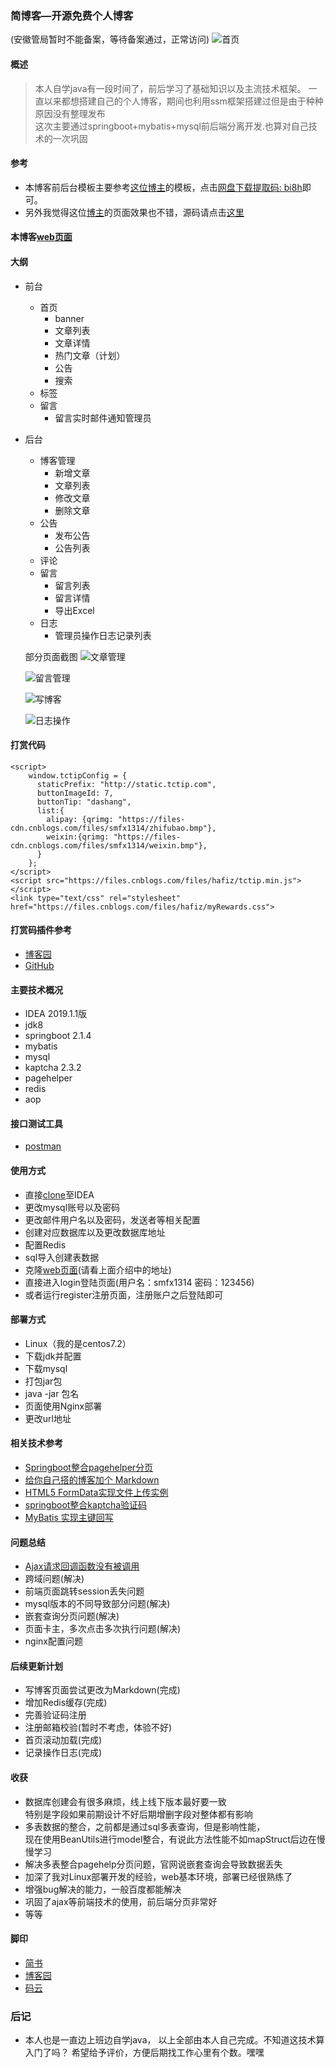 ### 简博客—开源免费个人博客
(安徽管局暂时不能备案，等待备案通过，正常访问)
![首页](https://upload-images.jianshu.io/upload_images/8504906-d1bf5a79fa7a6382.png?imageMogr2/auto-orient/strip%7CimageView2/2/w/1240)

#### 概述
> 本人自学java有一段时间了，前后学习了基础知识以及主流技术框架。
一直以来都想搭建自己的个人博客，期间也利用ssm框架搭建过但是由于种种原因没有整理发布  
这次主要通过springboot+mybatis+mysql前后端分离开发.也算对自己技术的一次巩固

#### 参考
+ 本博客前后台模板主要参考[这位博主](http://www.dingyinwu.com/index.html)的模板，点击[网盘下载提取码: bi8h](https://pan.baidu.com/s/14cRvKkbERP9hOOFFY-Cgpg)即可。  
+ 另外我觉得这位[博主](http://13blog.site/)的页面效果也不错，源码请点击[这里](https://github.com/smfx1314/pinghsu)  
#### 本博客[web页面](https://github.com/smfx1314/springboot-blog-web)
#### 大纲
+ 前台
    + 首页
      + banner
      + 文章列表
      + 文章详情
      + 热门文章（计划）
      + 公告
      + 搜索
    + 标签
    + 留言
      + 留言实时邮件通知管理员

+ 后台
     + 博客管理
       + 新增文章
       + 文章列表
       + 修改文章
       + 删除文章
     + 公告
       + 发布公告
       + 公告列表
     + 评论
     + 留言
       + 留言列表
       + 留言详情
       + 导出Excel
     + 日志
       + 管理员操作日志记录列表
       
    部分页面截图
    ![文章管理](https://upload-images.jianshu.io/upload_images/8504906-a30bea815c91caad.png?imageMogr2/auto-orient/strip%7CimageView2/2/w/1240)
    
    ![留言管理](https://upload-images.jianshu.io/upload_images/8504906-3aa97ba610e3958d.png?imageMogr2/auto-orient/strip%7CimageView2/2/w/1240)
    
    ![写博客](https://upload-images.jianshu.io/upload_images/8504906-5504def71e29f4e9.png?imageMogr2/auto-orient/strip%7CimageView2/2/w/1240)
    
    ![日志操作](https://upload-images.jianshu.io/upload_images/8504906-2757bfe283a10dbf.png?imageMogr2/auto-orient/strip%7CimageView2/2/w/1240)
#### 打赏代码
```
<script>
    window.tctipConfig = {
      staticPrefix: "http://static.tctip.com",
      buttonImageId: 7,
      buttonTip: "dashang",
      list:{
        alipay: {qrimg: "https://files-cdn.cnblogs.com/files/smfx1314/zhifubao.bmp"},
        weixin:{qrimg: "https://files-cdn.cnblogs.com/files/smfx1314/weixin.bmp"},
      }
    };
</script>
<script src="https://files.cnblogs.com/files/hafiz/tctip.min.js"></script>
<link type="text/css" rel="stylesheet" href="https://files.cnblogs.com/files/hafiz/myRewards.css">
```

#### 打赏码插件参考
- [博客园](https://www.cnblogs.com/greedying/p/6483222.html)  
- [GitHub](https://github.com/greedying/tctip)

#### 主要技术概况
+ IDEA 2019.1.1版
+ jdk8
+ springboot 2.1.4
+ mybatis 
+ mysql
+ kaptcha 2.3.2
+ pagehelper
+ redis
+ aop


#### 接口测试工具
+ [postman](https://www.getpostman.com/)

#### 使用方式
+ 直接[clone](git@github.com:smfx1314/springboot-blog.git)至IDEA
+ 更改mysql账号以及密码
+ 更改邮件用户名以及密码，发送者等相关配置
+ 创建对应数据库以及更改数据库地址
+ 配置Redis
+ sql导入创建表数据
+ 克隆[web页面](https://github.com/smfx1314/springbootblog-web)(请看上面介绍中的地址)
+ 直接进入login登陆页面(用户名：smfx1314 密码：123456)
+ 或者运行register注册页面，注册账户之后登陆即可

#### 部署方式
+ Linux（我的是centos7.2）
+ 下载jdk并配置
+ 下载mysql
+ 打包jar包
+ java -jar 包名
+ 页面使用Nginx部署
+ 更改url地址
#### 相关技术参考
+ [Springboot整合pagehelper分页](https://www.jianshu.com/p/7c4bc076ff63)
+ [给你自己搭的博客加个 Markdown](https://www.jianshu.com/p/5be7dc9afcb5)
+ [HTML5 FormData实现文件上传实例](http://www.cnblogs.com/hutuzhu/p/4409292.html)
+ [springboot整合kaptcha验证码](https://www.jianshu.com/p/1f2f7c47e812)
+ [MyBatis 实现主键回写](https://blog.csdn.net/u010452388/article/details/80822657)

#### 问题总结
+ [Ajax请求回调函数没有被调用](https://blog.csdn.net/molashaonian/article/details/52966329)
+ 跨域问题(解决)
+ 前端页面跳转session丢失问题
+ mysql版本的不同导致部分问题(解决)
+ 嵌套查询分页问题(解决)
+ 页面卡主，多次点击多次执行问题(解决)
+ nginx配置问题

#### 后续更新计划
+ 写博客页面尝试更改为Markdown(完成)
+ 增加Redis缓存(完成)
+ 完善验证码注册
+ 注册邮箱校验(暂时不考虑，体验不好)
+ 首页滚动加载(完成)
+ 记录操作日志(完成)

#### 收获
+ 数据库创建会有很多麻烦，线上线下版本最好要一致  
  特别是字段如果前期设计不好后期增删字段对整体都有影响 
+ 多表数据的整合，之前都是通过sql多表查询，但是影响性能，  
  现在使用BeanUtils进行model整合，有说此方法性能不如mapStruct后边在慢慢学习
+ 解决多表整合pagehelp分页问题，官网说嵌套查询会导致数据丢失
+ 加深了我对Linux部署开发的经验，web基本环境，部署已经很熟练了
+ 增强bug解决的能力，一般百度都能解决
+ 巩固了ajax等前端技术的使用，前后端分页非常好
+ 等等

#### 脚印
+ [简书](https://www.jianshu.com/u/31ccce39a24b)
+ [博客园](https://www.cnblogs.com/smfx1314/)
+ [码云](https://gitee.com/smfx1314/springboot-blog)

### 后记
+ 本人也是一直边上班边自学java，
以上全部由本人自己完成。不知道这技术算入门了吗？
希望给予评价，方便后期找工作心里有个数。嘿嘿


